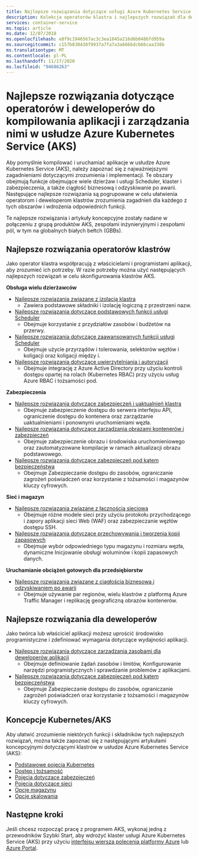 ```yaml
---
title: Najlepsze rozwiązania dotyczące usługi Azure Kubernetes Service (AKS)
description: Kolekcja operatorów klastra i najlepszych rozwiązań dla deweloperów do kompilowania aplikacji i zarządzania nimi w usłudze Azure Kubernetes Service (AKS)
services: container-service
ms.topic: article
ms.date: 12/07/2018
ms.openlocfilehash: e8f9c1946567ac3c3ea1045a216d6b0486fd959a
ms.sourcegitcommit: c157b830430f9937a7fa7a3a6666dcb66caa338b
ms.translationtype: MT
ms.contentlocale: pl-PL
ms.lasthandoff: 11/17/2020
ms.locfileid: "94686263"
---
```

# <a name="cluster-operator-and-developer-best-practices-to-build-and-manage-applications-on-azure-kubernetes-service-aks"></a>Najlepsze rozwiązania dotyczące operatorów i deweloperów do kompilowania aplikacji i zarządzania nimi w usłudze Azure Kubernetes Service (AKS)

Aby pomyślnie kompilować i uruchamiać aplikacje w usłudze Azure Kubernetes Service (AKS), należy zapoznać się z najważniejszymi zagadnieniami dotyczącymi zrozumienia i implementacji. Te obszary obejmują funkcje obejmujące wiele dzierżaw i usługi Scheduler, klaster i zabezpieczenia, a także ciągłość biznesową i odzyskiwanie po awarii. Następujące najlepsze rozwiązania są pogrupowane w celu ułatwienia operatorom i deweloperom klastrów zrozumienia zagadnień dla każdego z tych obszarów i wdrożenia odpowiednich funkcji.

Te najlepsze rozwiązania i artykuły koncepcyjne zostały nadane w połączeniu z grupą produktów AKS, zespołami inżynieryjnymi i zespołami pól, w tym na globalnych białych bełtch (GBBs).

## <a name="cluster-operator-best-practices"></a>Najlepsze rozwiązania operatorów klastrów

Jako operator klastra współpracują z właścicielami i programistami aplikacji, aby zrozumieć ich potrzeby. W razie potrzeby można użyć następujących najlepszych rozwiązań w celu skonfigurowania klastrów AKS.

**Obsługa wielu dzierżawców**

* [Najlepsze rozwiązania związane z izolacją klastra](operator-best-practices-cluster-isolation.md)
    * Zawiera podstawowe składniki i izolację logiczną z przestrzeni nazw.
* [Najlepsze rozwiązania dotyczące podstawowych funkcji usługi Scheduler](operator-best-practices-scheduler.md)
    * Obejmuje korzystanie z przydziałów zasobów i budżetów na przerwy.
* [Najlepsze rozwiązania dotyczące zaawansowanych funkcji usługi Scheduler](operator-best-practices-advanced-scheduler.md)
    * Obejmuje użycie przyrządów i tolerowania, selektorów węzłów i koligacji oraz koligacji między i.
* [Najlepsze rozwiązania dotyczące uwierzytelniania i autoryzacji](operator-best-practices-identity.md)
    * Obejmuje integrację z Azure Active Directory przy użyciu kontroli dostępu opartej na rolach (Kubernetes RBAC) przy użyciu usług Azure RBAC i tożsamości pod.

**Zabezpieczenia**

* [Najlepsze rozwiązania dotyczące zabezpieczeń i uaktualnień klastra](operator-best-practices-cluster-security.md)
    * Obejmuje zabezpieczenie dostępu do serwera interfejsu API, ograniczenie dostępu do kontenera oraz zarządzanie uaktualnieniami i ponownymi uruchomieniami węzła.
* [Najlepsze rozwiązania dotyczące zarządzania obrazami kontenerów i zabezpieczeń](operator-best-practices-container-image-management.md)
    * Obejmuje zabezpieczenie obrazu i środowiska uruchomieniowego oraz zautomatyzowane kompilacje w ramach aktualizacji obrazu podstawowego.
* [Najlepsze rozwiązania dotyczące zabezpieczeń pod kątem bezpieczeństwa](developer-best-practices-pod-security.md)
    * Obejmuje Zabezpieczanie dostępu do zasobów, ograniczanie zagrożeń poświadczeń oraz korzystanie z tożsamości i magazynów kluczy cyfrowych.

**Sieć i magazyn**

* [Najlepsze rozwiązania związane z łącznością sieciową](operator-best-practices-network.md)
    * Obejmuje różne modele sieci przy użyciu protokołu przychodzącego i zapory aplikacji sieci Web (WAF) oraz zabezpieczanie węzłów dostępu SSH.
* [Najlepsze rozwiązania dotyczące przechowywania i tworzenia kopii zapasowych](operator-best-practices-storage.md)
    * Obejmuje wybór odpowiedniego typu magazynu i rozmiaru węzła, dynamiczne Inicjowanie obsługi woluminów i kopii zapasowych danych.

**Uruchamianie obciążeń gotowych dla przedsiębiorstw**

* [Najlepsze rozwiązania związane z ciągłością biznesową i odzyskiwaniem po awarii](operator-best-practices-multi-region.md)
    * Obejmuje używanie par regionów, wielu klastrów z platformą Azure Traffic Manager i replikację geograficzną obrazów kontenerów.

## <a name="developer-best-practices"></a>Najlepsze rozwiązania dla deweloperów

Jako twórca lub właściciel aplikacji możesz uprościć środowisko programistyczne i zdefiniować wymagania dotyczące wydajności aplikacji.

* [Najlepsze rozwiązania dotyczące zarządzania zasobami dla deweloperów aplikacji](developer-best-practices-resource-management.md)
    * Obejmuje definiowanie żądań zasobów i limitów, Konfigurowanie narzędzi programistycznych i sprawdzanie problemów z aplikacjami.
* [Najlepsze rozwiązania dotyczące zabezpieczeń pod kątem bezpieczeństwa](developer-best-practices-pod-security.md)
    * Obejmuje Zabezpieczanie dostępu do zasobów, ograniczanie zagrożeń poświadczeń oraz korzystanie z tożsamości i magazynów kluczy cyfrowych.

## <a name="kubernetes--aks-concepts"></a>Koncepcje Kubernetes/AKS

Aby ułatwić zrozumienie niektórych funkcji i składników tych najlepszych rozwiązań, można także zapoznać się z następującymi artykułami koncepcyjnymi dotyczącymi klastrów w usłudze Azure Kubernetes Service (AKS):

* [Podstawowe pojęcia Kubernetes](concepts-clusters-workloads.md)
* [Dostęp i tożsamość](concepts-identity.md)
* [Pojęcia dotyczące zabezpieczeń](concepts-security.md)
* [Pojęcia dotyczące sieci](concepts-network.md)
* [Opcje magazynu](concepts-storage.md)
* [Opcje skalowania](concepts-scale.md)

## <a name="next-steps"></a>Następne kroki

Jeśli chcesz rozpocząć pracę z programem AKS, wykonaj jedną z przewodników Szybki Start, aby wdrożyć klaster usługi Azure Kubernetes Service (AKS) przy użyciu [interfejsu wiersza polecenia platformy Azure](kubernetes-walkthrough.md) lub [Azure Portal](kubernetes-walkthrough-portal.md).
